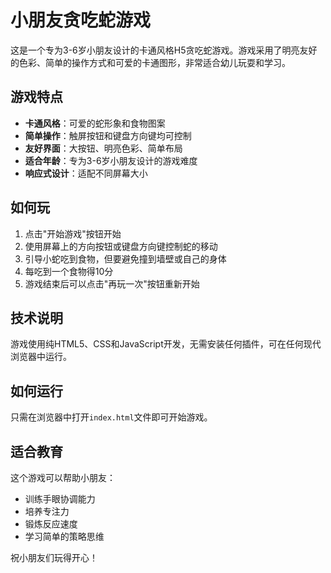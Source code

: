 # 小朋友贪吃蛇游戏

这是一个专为3-6岁小朋友设计的卡通风格H5贪吃蛇游戏。游戏采用了明亮友好的色彩、简单的操作方式和可爱的卡通图形，非常适合幼儿玩耍和学习。

## 游戏特点

- **卡通风格**：可爱的蛇形象和食物图案
- **简单操作**：触屏按钮和键盘方向键均可控制
- **友好界面**：大按钮、明亮色彩、简单布局
- **适合年龄**：专为3-6岁小朋友设计的游戏难度
- **响应式设计**：适配不同屏幕大小

## 如何玩

1. 点击"开始游戏"按钮开始
2. 使用屏幕上的方向按钮或键盘方向键控制蛇的移动
3. 引导小蛇吃到食物，但要避免撞到墙壁或自己的身体
4. 每吃到一个食物得10分
5. 游戏结束后可以点击"再玩一次"按钮重新开始

## 技术说明

游戏使用纯HTML5、CSS和JavaScript开发，无需安装任何插件，可在任何现代浏览器中运行。

## 如何运行

只需在浏览器中打开`index.html`文件即可开始游戏。

## 适合教育

这个游戏可以帮助小朋友：
- 训练手眼协调能力
- 培养专注力
- 锻炼反应速度
- 学习简单的策略思维

祝小朋友们玩得开心！